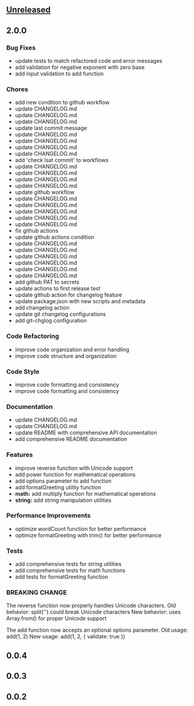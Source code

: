 <a name="unreleased"></a>
## [Unreleased]


<a name="2.0.0"></a>
## 2.0.0
### Bug Fixes
- update tests to match refactored code and error messages
- add validation for negative exponent with zero base
- add input validation to add function

### Chores
- add new condition to github workflow
- update CHANGELOG.md
- update CHANGELOG.md
- update CHANGELOG.md
- update last commit message
- update CHANGELOG.md
- update CHANGELOG.md
- update CHANGELOG.md
- update CHANGELOG.md
- add 'check lsat commit' to workflows
- update CHANGELOG.md
- update CHANGELOG.md
- update CHANGELOG.md
- update CHANGELOG.md
- update github workflow
- update CHANGELOG.md
- update CHANGELOG.md
- update CHANGELOG.md
- update CHANGELOG.md
- update CHANGELOG.md
- fix github actions
- update github actions condition
- update CHANGELOG.md
- update CHANGELOG.md
- update CHANGELOG.md
- update CHANGELOG.md
- update CHANGELOG.md
- update CHANGELOG.md
- add github PAT to secrets
- update actions to first release test
- update github action for changelog feature
- update package.json with new scripts and metadata
- add changelog action
- update git changelog configurations
- add git-chglog configuration

### Code Refactoring
- improve code organization and error handling
- improve code structure and organization

### Code Style
- improve code formatting and consistency
- improve code formatting and consistency

### Documentation
- update CHANGELOG.md
- update CHANGELOG.md
- update README with comprehensive API documentation
- add comprehensive README documentation

### Features
- improve reverse function with Unicode support
- add power function for mathematical operations
- add options parameter to add function
- add formatGreeting utility function
- **math:** add multiply function for mathematical operations
- **string:** add string manipulation utilities

### Performance Improvements
- optimize wordCount function for better performance
- optimize formatGreeting with trim() for better performance

### Tests
- add comprehensive tests for string utilities
- add comprehensive tests for math functions
- add tests for formatGreeting function

### BREAKING CHANGE

The reverse function now properly handles Unicode characters.
Old behavior: split('') could break Unicode characters
New behavior: uses Array.from() for proper Unicode support

The add function now accepts an optional options parameter.
Old usage: add(1, 2)
New usage: add(1, 2, { validate: true })


<a name="0.0.4"></a>
## 0.0.4

<a name="0.0.3"></a>
## 0.0.3

<a name="0.0.2"></a>
## 0.0.2

[Unreleased]: https://github.com/ku9nov/npm-test/compare/2.0.0...HEAD
[2.0.0]: https://github.com/ku9nov/npm-test/compare/0.0.4...2.0.0
[0.0.4]: https://github.com/ku9nov/npm-test/compare/0.0.3...0.0.4
[0.0.3]: https://github.com/ku9nov/npm-test/compare/0.0.2...0.0.3
